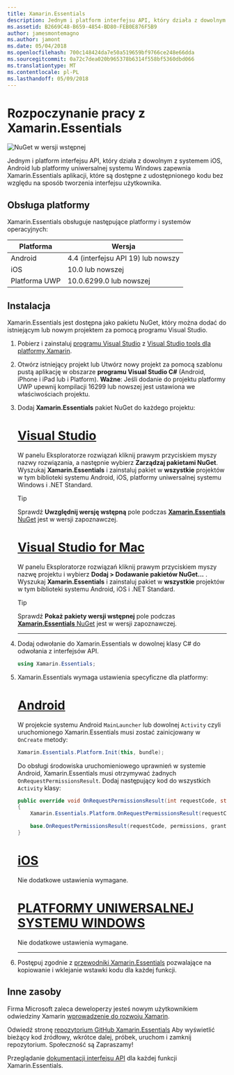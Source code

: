```yaml
---
title: Xamarin.Essentials
description: Jednym i platform interfejsu API, który działa z dowolnym z systemem iOS, Android lub platformy uniwersalnej systemu Windows zapewnia Xamarin.Essentials aplikacji, które są dostępne z udostępnionego kodu bez względu na sposób tworzenia interfejsu użytkownika.
ms.assetid: B2669C48-B659-4854-BD80-FEB0E876F5B9
author: jamesmontemagno
ms.author: jamont
ms.date: 05/04/2018
ms.openlocfilehash: 700c148424da7e50a519659bf9766ce248e66dda
ms.sourcegitcommit: 0a72c7dea020b965378b6314f558bf5360dbd066
ms.translationtype: MT
ms.contentlocale: pl-PL
ms.lasthandoff: 05/09/2018
---
```

# <a name="get-started-with-xamarinessentials"></a>Rozpoczynanie pracy z Xamarin.Essentials

![NuGet w wersji wstępnej](~/media/shared/pre-release.png)

Jednym i platform interfejsu API, który działa z dowolnym z systemem iOS, Android lub platformy uniwersalnej systemu Windows zapewnia Xamarin.Essentials aplikacji, które są dostępne z udostępnionego kodu bez względu na sposób tworzenia interfejsu użytkownika.

## <a name="platform-support"></a>Obsługa platformy

Xamarin.Essentials obsługuje następujące platformy i systemów operacyjnych:

| Platforma | Wersja |
| --- | --- |
| Android | 4.4 (interfejsu API 19) lub nowszy |
| iOS |10.0 lub nowszej |
| Platforma UWP | 10.0.6299.0 lub nowszej |

## <a name="installation"></a>Instalacja

Xamarin.Essentials jest dostępna jako pakietu NuGet, który można dodać do istniejącym lub nowym projektem za pomocą programu Visual Studio.

1. Pobierz i zainstaluj [programu Visual Studio](http://visualstudio.com) z [Visual Studio tools dla platformy Xamarin](~/cross-platform/get-started/installation/index.md).

2. Otwórz istniejący projekt lub Utwórz nowy projekt za pomocą szablonu pustą aplikację w obszarze **programu Visual Studio C#** (Android, iPhone i iPad lub i Platform). **Ważne**: Jeśli dodanie do projektu platformy UWP upewnij kompilacji 16299 lub nowszej jest ustawiona we właściwościach projektu.

3. Dodaj **Xamarin.Essentials** pakiet NuGet do każdego projektu:

    # <a name="visual-studiotabwindows"></a>[Visual Studio](#tab/windows)

    W panelu Eksploratorze rozwiązań kliknij prawym przyciskiem myszy nazwy rozwiązania, a następnie wybierz **Zarządzaj pakietami NuGet**. Wyszukaj **Xamarin.Essentials** i zainstaluj pakiet w **wszystkie** projektów w tym biblioteki systemu Android, iOS, platformy uniwersalnej systemu Windows i .NET Standard.

    > [!TIP]
    > Sprawdź **Uwzględnij wersję wstępną** pole podczas [ **Xamarin.Essentials** NuGet](https://www.nuget.org/packages/Xamarin.Essentials) jest w wersji zapoznawczej.

    # <a name="visual-studio-for-mactabmacos"></a>[Visual Studio for Mac](#tab/macos)

    W panelu Eksploratorze rozwiązań kliknij prawym przyciskiem myszy nazwę projektu i wybierz **Dodaj > Dodawanie pakietów NuGet...** . Wyszukaj **Xamarin.Essentials** i zainstaluj pakiet w **wszystkie** projektów w tym biblioteki systemu Android, iOS i .NET Standard.

    > [!TIP]
    > Sprawdź **Pokaż pakiety wersji wstępnej** pole podczas [ **Xamarin.Essentials** NuGet](https://www.nuget.org/packages/Xamarin.Essentials) jest w wersji zapoznawczej.

    -----

4. Dodaj odwołanie do Xamarin.Essentials w dowolnej klasy C# do odwołania z interfejsów API.

    ```csharp
    using Xamarin.Essentials;
    ```

5. Xamarin.Essentials wymaga ustawienia specyficzne dla platformy:

    # <a name="androidtabandroid"></a>[Android](#tab/android)

    W projekcie systemu Android `MainLauncher` lub dowolnej `Activity` czyli uruchomionego Xamarin.Essentials musi zostać zainicjowany w `OnCreate` metody:

    ```csharp
    Xamarin.Essentials.Platform.Init(this, bundle);
    ```

    Do obsługi środowiska uruchomieniowego uprawnień w systemie Android, Xamarin.Essentials musi otrzymywać żadnych `OnRequestPermissionsResult`. Dodaj następujący kod do wszystkich `Activity` klasy:

    ```csharp
    public override void OnRequestPermissionsResult(int requestCode, string[] permissions, [GeneratedEnum] Android.Content.PM.Permission[] grantResults)
    {
        Xamarin.Essentials.Platform.OnRequestPermissionsResult(requestCode, permissions, grantResults);

        base.OnRequestPermissionsResult(requestCode, permissions, grantResults);
    }
    ```

    # <a name="iostabios"></a>[iOS](#tab/ios)

    Nie dodatkowe ustawienia wymagane.

    # <a name="uwptabuwp"></a>[PLATFORMY UNIWERSALNEJ SYSTEMU WINDOWS](#tab/uwp)

    Nie dodatkowe ustawienia wymagane.

    -----

6. Postępuj zgodnie z [przewodniki Xamarin.Essentials](index.md) pozwalające na kopiowanie i wklejanie wstawki kodu dla każdej funkcji.

## <a name="other-resources"></a>Inne zasoby

Firma Microsoft zaleca deweloperzy jesteś nowym użytkownikiem odwiedziny Xamarin [wprowadzenie do rozwoju Xamarin](~/cross-platform/getting-started/index.md).

Odwiedź stronę [repozytorium GitHub Xamarin.Essentials](http://github.com/xamarin/Essentials) Aby wyświetlić bieżący kod źródłowy, wkrótce dalej, próbek, uruchom i zamknij repozytorium. Społeczność są Zapraszamy!

Przeglądanie [dokumentacji interfejsu API](xref:Xamarin.Essentials) dla każdej funkcji Xamarin.Essentials.
